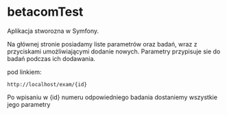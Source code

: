 # betacomTest
Aplikacja stworozna w Symfony.

Na głównej stronie posiadamy liste parametrów oraz badań, wraz z przyciskami umożliwiającymi dodanie nowych.
Parametry przypisuje sie do badań podczas ich dodawania.

pod linkiem:
```
http://localhost/exam/{id}
```

Po wpisaniu w {id} numeru odpowiedniego badania dostaniemy wszystkie jego parametry